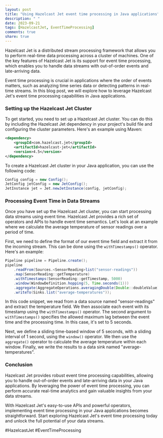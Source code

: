 ```yaml
---
layout: post
title: "Using Hazelcast Jet event time processing in Java applications"
description: " "
date: 2023-09-21
tags: [HazelcastJet, EventTimeProcessing]
comments: true
share: true
---
```


Hazelcast Jet is a distributed stream processing framework that allows you to perform real-time data processing across a cluster of machines. One of the key features of Hazelcast Jet is its support for event time processing, which enables you to handle data streams with out-of-order events and late-arriving data.

Event time processing is crucial in applications where the order of events matters, such as analyzing time series data or detecting patterns in real-time streams. In this blog post, we will explore how to leverage Hazelcast Jet's event time processing capabilities in Java applications.

### Setting up the Hazelcast Jet Cluster

To get started, you need to set up a Hazelcast Jet cluster. You can do this by including the Hazelcast Jet dependency in your project's build file and configuring the cluster parameters. Here's an example using Maven:

```xml
<dependency>
    <groupId>com.hazelcast.jet</groupId>
    <artifactId>hazelcast-jet</artifactId>
    <version>4.5</version>
</dependency>
```

To create a Hazelcast Jet cluster in your Java application, you can use the following code:

```java
Config config = new Config();
JetConfig jetConfig = new JetConfig();
JetInstance jet = Jet.newJetInstance(config, jetConfig);
```

### Processing Event Time in Data Streams

Once you have set up the Hazelcast Jet cluster, you can start processing data streams using event time. Hazelcast Jet provides a rich set of operators and APIs to handle event time semantics. Let's look at an example where we calculate the average temperature of sensor readings over a period of time.

First, we need to define the format of our event time field and extract it from the incoming stream. This can be done using the `withTimestamps()` operator. Here's an example:

```java
Pipeline pipeline = Pipeline.create();
pipeline
    .readFrom(Sources.<SensorReading>list("sensor-readings"))
    .map(SensorReading::getTemperature)
    .withTimestamps(SensorReading::getTimestamp, 5000)
    .window(WindowDefinition.hopping(5, Time.seconds(1)))
    .aggregate(AggregateOperations.averagingDouble(Double::doubleValue))
    .writeTo(Sinks.list("average-temperatures"));
```

In this code snippet, we read from a data source named "sensor-readings" and extract the temperature field. We then associate each event with its timestamp using the `withTimestamps()` operator. The second argument to `withTimestamps()` specifies the allowed maximum lag between the event time and the processing time. In this case, it's set to 5 seconds.

Next, we define a sliding time-based window of 5 seconds, with a sliding interval of 1 second, using the `window()` operator. We then use the `aggregate()` operator to calculate the average temperature within each window. Finally, we write the results to a data sink named "average-temperatures".

### Conclusion

Hazelcast Jet provides robust event time processing capabilities, allowing you to handle out-of-order events and late-arriving data in your Java applications. By leveraging the power of event time processing, you can perform accurate real-time analytics and gain valuable insights from your data streams.

With Hazelcast Jet's easy-to-use APIs and powerful operators, implementing event time processing in your Java applications becomes straightforward. Start exploring Hazelcast Jet's event time processing today and unlock the full potential of your data streams.

#HazelcastJet #EventTimeProcessing